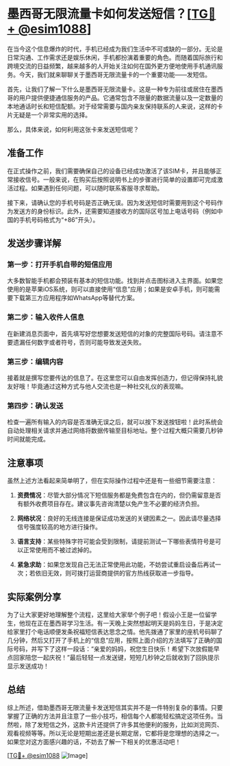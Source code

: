 # 墨西哥无限流量卡如何发送短信？[[TG💪+ @esim1088](https://t.me/s/esim1088)]

在当今这个信息爆炸的时代，手机已经成为我们生活中不可或缺的一部分。无论是日常沟通、工作需求还是娱乐休闲，手机都扮演着重要的角色。而随着国际旅行和跨境交流的日益频繁，越来越多的人开始关注如何在国外更方便地使用手机通讯服务。今天，我们就来聊聊关于墨西哥无限流量卡的一个重要功能——发短信。

首先，让我们了解一下什么是墨西哥无限流量卡。这是一种专为前往或居住在墨西哥的用户提供便捷通信服务的产品。它通常包含不限量的数据流量以及一定数量的本地通话时长和短信配额。对于经常需要与国内亲友保持联系的人来说，这样的卡片无疑是一个非常实用的选择。

那么，具体来说，如何利用这张卡来发送短信呢？

## 准备工作

在正式操作之前，我们需要确保自己的设备已经成功激活了该SIM卡，并且能够正常接收信号。一般来说，在购买后按照说明书上的步骤进行简单的设置即可完成激活过程。如果遇到任何问题，可以随时联系客服寻求帮助。

接下来，请确认您的手机号码是否正确无误。因为发送短信时需要用到这个号码作为发送方的身份标识。此外，还需要知道接收方的国际区号加上电话号码（例如中国的手机号码格式为“+86”开头）。

## 发送步骤详解

### 第一步：打开手机自带的短信应用

大多数智能手机都会预装有基本的短信功能。找到并点击图标进入主界面。如果您使用的是苹果iOS系统，则可以直接使用“信息”应用；如果是安卓手机，则可能需要下载第三方应用程序如WhatsApp等替代方案。

### 第二步：输入收件人信息

在新建消息页面中，首先填写好您想要发送短信的对象的完整国际号码。请注意不要遗漏任何数字或者符号，否则可能导致发送失败。

### 第三步：编辑内容

接着就是撰写您要传达的信息了。在这里您可以自由发挥创造力，但记得保持礼貌友好哦！毕竟通过这种方式与他人交流也是一种社交礼仪的表现嘛。

### 第四步：确认发送

检查一遍所有输入的内容是否准确无误之后，就可以按下发送按钮啦！此时系统会自动处理相关请求并通过网络将数据传输至目标地址。整个过程大概只需要几秒钟时间就能完成。

## 注意事项

虽然上述方法看起来简单明了，但在实际操作过程中还是有一些细节需要注意：

1. **资费情况**：尽管大部分情况下短信服务都是免费包含在内的，但仍需留意是否有额外收费项目存在。建议事先咨询清楚以免产生不必要的经济负担。
   
2. **网络状况**：良好的无线连接是保证成功发送的关键因素之一。因此请尽量选择信号强度较高的地方进行操作。
    
3. **语言支持**：某些特殊字符可能会受到限制，请提前测试一下哪些表情符号是可以正常使用而不被过滤掉的。

4. **紧急求助**：如果您发现自己无法正常使用此功能，不妨尝试重启设备后再试一次；若依旧无效，则可拨打运营商提供的官方热线获取进一步指导。

## 实际案例分享

为了让大家更好地理解整个流程，这里给大家举个例子吧！假设小王是一位留学生，他现在正在墨西哥学习生活。有一天晚上突然想起明天是妈妈生日，于是决定给家里打个电话顺便发条祝福短信表达思念之情。他先拨通了家里的座机号码聊了几分钟，然后又打开了手机上的“信息”应用，按照上面介绍的方法填写了正确的国际号码，并写下了这样一段话：“亲爱的妈妈，祝您生日快乐！希望下次放假能早点回家陪您一起庆祝！”最后轻轻一点发送键，短短几秒钟之后就收到了回执提示显示发送成功！

## 总结

综上所述，借助墨西哥无限流量卡发送短信其实并不是一件特别复杂的事情。只要掌握了正确的方法并且注意了一些小技巧，相信每个人都能轻松搞定这项任务。当然啦，除了发短信之外，这款卡片还提供了许多其他便利的服务，比如浏览网页、观看视频等等。所以无论是短期出差还是长期定居，它都将是您理想的选择之一。如果您对这方面感兴趣的话，不妨去了解一下相关的优惠活动吧！

[[TG💪+ @esim1088](https://t.me/s/esim1088) ![Image](https://i.postimg.cc/4NQfJmqS/Snipaste-2025-05-13-00-14-12.png)]